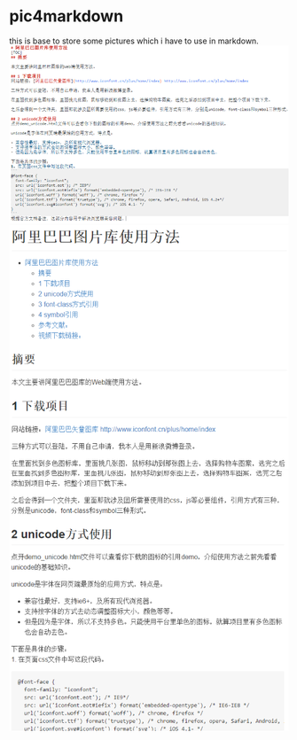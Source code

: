 # pic4markdown
this is base to store some pictures which i have to use in markdown. 
![mdcodedemo](https://raw.githubusercontent.com/ZBayes/pic4markdown/master/mdcodeDEMO.png)
![mdcodedemo](https://raw.githubusercontent.com/ZBayes/pic4markdown/master/mdcodeDEMO1.png)
![mdcodedemo](https://raw.githubusercontent.com/ZBayes/pic4markdown/master/mdcodeDEMO2.png)

